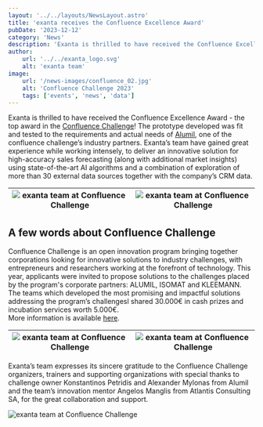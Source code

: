 ```yaml
---
layout: '../../layouts/NewsLayout.astro'
title: 'exanta receives the Confluence Excellence Award'
pubDate: '2023-12-12'
category: 'News'
description: 'Exanta is thrilled to have received the Confluence Excellence Award - the top award in the Confluence Challenge! The prototype developed was fit and tested to the requirements and actual needs of Alumil, one of the confluence challenge’s industry partners...'
author:
    url: '../../exanta_logo.svg'
    alt: 'exanta team'
image:
    url: '/news-images/confluence_02.jpg'
    alt: 'Confluence Challenge 2023'
    tags: ['events', 'news', 'data']
---
```

Exanta is thrilled to have received the Confluence Excellence Award - the top award in the [Confluence Challenge](https://confluence-challenge.net/)!
The prototype developed was fit and tested to the requirements and actual needs of [Alumil](https://www.alumil.com/greece/en/homeowners), one of the confluence challenge’s industry partners. Exanta’s team have gained great experience while working intensely, to deliver an innovative solution for high-accuracy sales forecasting (along with additional  market insights) using state-of-the-art AI algorithms and a combination of exploration of more than 30 external data sources together with the company’s CRM data.

| ![exanta team at Confluence Challenge](/news-images/confluence_01.jpg "exanta team at Confluence Challenge") | ![exanta team at Confluence Challenge](/news-images/confluence_06.jpg "exanta team at Confluence Challenge") |
| ----------- | ----------- |

## A few words about Confluence Challenge
Confluence Challenge is an open innovation program bringing together corporations looking for innovative solutions to industry challenges, with entrepreneurs and researchers working at the forefront of technology. This year, applicants were invited to propose solutions to the challenges placed by the program's corporate partners: ALUMIL, ISOMAT and KLEEMANN. The teams which developed the most promising and impactful solutions addressing the program’s challengesl shared 30.000€ in cash prizes and incubation services worth 5.000€.
<br />More information is available [here](https://confluence-challenge.net/).

| ![exanta team at Confluence Challenge](/news-images/confluence_05.jpg "exanta team at Confluence Challenge") | ![exanta team at Confluence Challenge](/news-images/confluence_04.jpg "exanta team at Confluence Challenge") |
| ----------- | ----------- |

Exanta’s team expresses its sincere gratitude to the Confluence Challenge organizers, trainers and supporting organizations with special thanks to challenge owner Konstantinos Petridis and Alexander Mylonas from Alumil and the team’s innovation mentor Angelos Manglis from Atlantis Consulting SA, for the great collaboration and support.

![exanta team at Confluence Challenge](/news-images/confluence_08.jpg)
